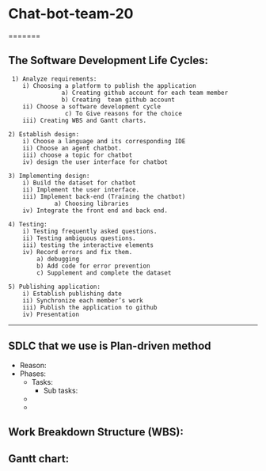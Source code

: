 
# Chat-bot-team-20
=======
## The Software Development Life Cycles:
     1) Analyze requirements:
 	 	i) Choosing a platform to publish the application
    	           a) Creating github account for each team member
    	           b) Creating  team github account
  		ii) Choose a software development cycle
        	  	    c) To Give reasons for the choice
  	 	iii) Creating WBS and Gantt charts.
  
    2) Establish design:
  		i) Choose a language and its corresponding IDE
 		ii) Choose an agent chatbot.
 		iii) choose a topic for chatbot
  		iv) design the user interface for chatbot

    3) Implementing design:
  		i) Build the dataset for chatbot 
  		ii) Implement the user interface. 
  		iii) Implement back-end (Training the chatbot)	
              	 a) Choosing libraries
  		iv) Integrate the front end and back end.
  
    4) Testing:
  		i) Testing frequently asked questions.
  		ii) Testing ambiguous questions.
  		iii) testing the interactive elements
  		iv) Record errors and fix them.
			a) debugging
 			b) Add code for error prevention
			c) Supplement and complete the dataset
	
    5) Publishing application:
 		i) Establish publishing date
 		ii) Synchronize each member’s work
		iii) Publish the application to github
 	 	iv) Presentation
	



--- 
## SDLC that we use is Plan-driven method
- Reason: 
- Phases:
    + Tasks:
        - Sub tasks:
    +
    +
    
## Work Breakdown Structure (WBS):


## Gantt chart: 
